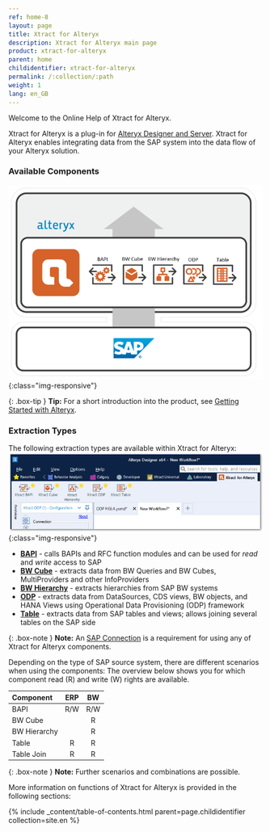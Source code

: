 ```yaml
---
ref: home-8
layout: page
title: Xtract for Alteryx
description: Xtract for Alteryx main page
product: xtract-for-alteryx
parent: home
childidentifier: xtract-for-alteryx
permalink: /:collection/:path
weight: 1
lang: en_GB
---
```

Welcome to the Online Help of Xtract for Alteryx.


Xtract for Alteryx is a plug-in for [Alteryx Designer and Server](https://help.alteryx.com/). 
Xtract for Alteryx enables integrating data from the SAP system into the data flow of your Alteryx solution.

### Available Components

![XFA-Architecture](/img/content/xfa/Xtract_for_Alteryx.png){:class="img-responsive"}

{: .box-tip }
**Tip:** For a short introduction into the product, see [Getting Started with Alteryx](./getting-started).


### Extraction Types
The following extraction types  are available within Xtract for Alteryx:
![Xfa_components](/img/content/xfa/xfa_components_overview.png){:class="img-responsive"}

- [**BAPI**](./bapi) - calls BAPIs and RFC function modules and can be used for *read* and *write* access to SAP
- [**BW Cube**](./bw-cube) - extracts data from BW Queries and BW Cubes, MultiProviders and other InfoProviders
- [**BW Hierarchy**](./bwhierarchy) - extracts hierarchies from SAP BW systems
- [**ODP**](./odp) -  extracts data from DataSources, CDS views, BW objects, and HANA Views using Operational Data Provisioning (ODP) framework
- [**Table**](./table) - extracts data from SAP tables and views; allows joining several tables on the SAP side

{: .box-note }
**Note:** An [SAP Connection](./introduction/sap-connection) is a requirement for using any of Xtract for Alteryx components.

Depending on the type of SAP source system, there are different scenarios when using the components:
The overview below shows you for which component read (R) and write (W) rights are available.  

| Component | ERP | BW | 
|:------------|:-----:|:----:|
| BAPI        | R/W  | R/W |
| BW Cube  |     | R  |
| BW Hierarchy   |     | R  | 
| Table       | R   | R  | 
| Table Join  | R   | R  | 


{: .box-note }
**Note:** Further scenarios and combinations are possible.

More information on functions of Xtract for Alteryx is provided in the following sections:

{% include _content/table-of-contents.html parent=page.childidentifier collection=site.en %}